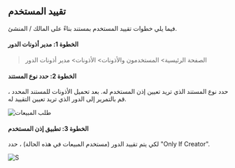 ## تقييد المستخدم

فيما يلي خطوات تقييد المستخدم بمستند بناءً على المالك / المنشئ.

#### الخطوة 1: مدير أذونات الدور

> الصفحة الرئيسية> المستخدمون والأذونات> الأذونات> مدير أذونات الدور

#### الخطوة 2: حدد نوع المستند

حدد نوع المستند الذي تريد تعيين إذن المستخدم له. بعد تحميل الأذونات للمستند المحدد ، قم بالتمرير إلى الدور الذي تريد تعيين التقييد له.

![طلب المبيعات](https://docs.erpnext.com/files/customize-user-permissions-2.png)

#### الخطوة 3: تطبيق إذن المستخدم

لكي يتم تقييد الدور (مستخدم المبيعات في هذه الحالة) ، حدد "Only If Creator".

![S](https://docs.erpnext.com/files/customize-user-permissions-1.png)